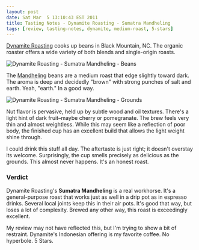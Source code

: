 ```yaml
---
layout: post
date: Sat Mar  5 13:10:43 EST 2011
title: Tasting Notes - Dynamite Roasting - Sumatra Mandheling
tags: [review, tasting-notes, dynamite, medium-roast, 5-stars]
---
```

[Dynamite Roasting][1] cooks up beans in Black Mountain, NC. The organic roaster offers a wide variety of both blends and single-origin roasts.

![Dynamite Roasting - Sumatra Mandheling - Beans][img1]

The [Mandheling][2] beans are a medium roast that edge slightly toward dark. The aroma is deep and decidedly "brown" with strong punches of salt and earth. Yeah, "earth." In a good way.

![Dynamite Roasting - Sumatra Mandheling - Grounds][img2]

Nut flavor is pervasive, held up by subtle wood and oil textures. There's a light hint of dark fruit–maybe cherry or pomegranate. The brew feels very thin and almost weightless. While this may seem like a reflection of poor body, the finished cup has an excellent build that allows the light weight shine through.

I could drink this stuff all day. The aftertaste is just right; it doesn't overstay its welcome. Surprisingly, the cup smells precisely as delicious as the grounds. This almost never happens. It's an honest roast.

### Verdict
Dynamite Roasting's __Sumatra Mandheling__ is a real workhorse. It's a general-purpose roast that works just as well in a drip pot as in espresso drinks. Several local joints keep this in their air pots. It's good that way, but loses a lot of complexity. Brewed any other way, this roast is exceedingly excellent.

My review may not have reflected this, but I'm trying to show a bit of restraint. Dynamite's Indonesian offering is my favorite coffee. No hyperbole. 5 Stars.

[1]: http://www.dynamiteroasting.com/
[2]: http://en.wikipedia.org/wiki/Mandailing

[img1]: http://coffeecomrade.com/photos/tasting_-dynamite_-sumatra-mandheling/tasting_-dynamite_-sumatra-mandheling_-beans.jpg
[img2]: http://coffeecomrade.com/photos/tasting_-dynamite_-sumatra-mandheling/tasting_-dynamite_-sumatra-mandheling_-grounds.jpg